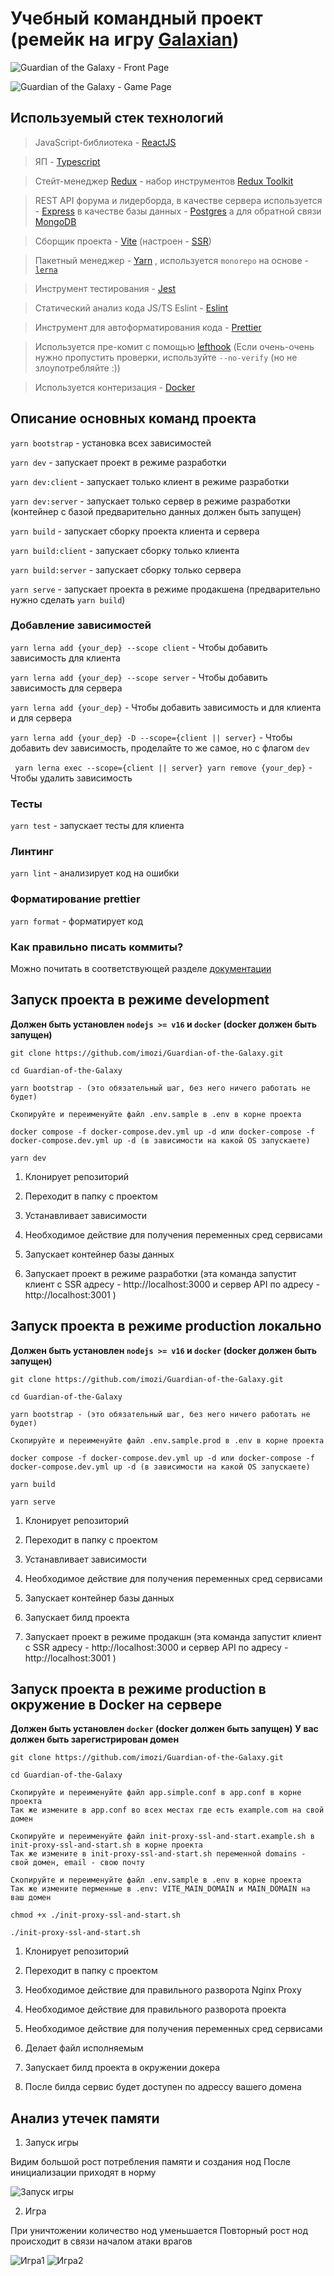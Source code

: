 # Учебный командный проект (ремейк на игру [Galaxian](https://en.wikipedia.org/wiki/Galaxian))

![Guardian of the Galaxy - Front Page](https://user-images.githubusercontent.com/29326762/215745569-0d828deb-ffa9-4844-868e-faa37f9b9ee2.png)

![Guardian of the Galaxy - Game Page](https://user-images.githubusercontent.com/29326762/215745611-67c20a1c-e649-4bf0-ae15-fe7eece1b6ad.png)

## Используемый стек технологий

> JavaScript-библиотека - [ReactJS](https://reactjs.org/)

> ЯП - [Typescript](https://www.typescriptlang.org/)

> Стейт-менеджер [Redux](https://redux.js.org/) - набор инструментов [Redux Toolkit](https://redux-toolkit.js.org/)

> REST API форума и лидерборда, в качестве сервера используется - [Express](https://expressjs.com/) в качестве базы данных - [Postgres](https://www.postgresql.org/) а для обратной связи  [MongoDB](https://www.mongodb.com/)

> Сборщик проекта - [Vite](https://vitejs.dev/) (настроен - [SSR](https://vitejs.dev/guide/ssr.html))

> Пакетный менеджер - [Yarn](https://yarnpkg.com/) , используется `monorepo` на основе - [`lerna`](https://github.com/lerna/lerna)

> Инструмент тестирования - [Jest](https://jestjs.io/)

> Статический анализ кода JS/TS Eslint - [Eslint](https://www.typescriptlang.org/)

> Инструмент для автоформатирования кода - [Prettier](https://prettier.io/)

> Используется пре-комит с помощью [lefthook](https://github.com/evilmartians/lefthook) (Если очень-очень нужно пропустить проверки, используйте `--no-verify` (но не злоупотребляйте :))

> Используется контеризация - [Docker](https://www.docker.com/)

## Описание основных команд проекта

`yarn bootstrap` - установка всех зависимостей

`yarn dev` - запускает проект в режиме разработки

`yarn dev:client` - запускает только клиент в режиме разработки

`yarn dev:server` - запускает только сервер в режиме разработки (контейнер с базой предварительно данных должен быть запущен)

`yarn build` - запускает сборку проекта клиента и сервера

`yarn build:client` - запускает сборку только клиента

`yarn build:server` - запускает сборку только сервера

`yarn serve` - запускает проекта в режиме продакшена (предварительно нужно сделать `yarn build`)

### Добавление зависимостей

`yarn lerna add {your_dep} --scope client` - Чтобы добавить зависимость для клиента

`yarn lerna add {your_dep} --scope server` - Чтобы добавить зависимость для сервера

`yarn lerna add {your_dep}` - Чтобы добавить зависимость и для клиента и для сервера

`yarn lerna add {your_dep} -D --scope={client || server}` - Чтобы добавить dev зависимость, проделайте то же самое, но с флагом `dev`

` yarn lerna exec --scope={client || server} yarn remove {your_dep}` - Чтобы удалить зависимость

### Тесты

`yarn test` - запускает тесты для клиента

### Линтинг

`yarn lint` - анализирует код на ошибки

### Форматирование prettier

`yarn format` - форматирует код

### Как правильно писать коммиты?

Можно почитать в соответствующей разделе [документации](docs/README.md)

## Запуск проекта в режиме development

**Должен быть установлен `nodejs >= v16` и `docker` (docker должен быть запущен)**

    git clone https://github.com/imozi/Guardian-of-the-Galaxy.git

    cd Guardian-of-the-Galaxy

    yarn bootstrap - (это обязательный шаг, без него ничего работать не будет)

    Скопируйте и переименуйте файл .env.sample в .env в корне проекта

    docker compose -f docker-compose.dev.yml up -d или docker-compose -f docker-compose.dev.yml up -d (в зависимости на какой OS запускаете)

    yarn dev

1. Клонирует репозиторий

2. Переходит в папку с проектом

3. Устанавливает зависимости
4. Необходимое действие для получения переменных сред сервисами

5. Запускает контейнер базы данных

6. Запускает проект в режиме разработки (эта команда запустит клиент с SSR адресу - http://localhost:3000 и сервер API по адресу - http://localhost:3001 )

## Запуск проекта в режиме production локально

**Должен быть установлен `nodejs >= v16` и `docker` (docker должен быть запущен)**

    git clone https://github.com/imozi/Guardian-of-the-Galaxy.git

    cd Guardian-of-the-Galaxy

    yarn bootstrap - (это обязательный шаг, без него ничего работать не будет)

    Скопируйте и переименуйте файл .env.sample.prod в .env в корне проекта

    docker compose -f docker-compose.dev.yml up -d или docker-compose -f docker-compose.dev.yml up -d (в зависимости на какой OS запускаете)

    yarn build

    yarn serve

1. Клонирует репозиторий

2. Переходит в папку с проектом

3. Устанавливает зависимости
4. Необходимое действие для получения переменных сред сервисами

5. Запускает контейнер базы данных

6. Запускает билд проекта

7. Запускает проект в режиме продакшн (эта команда запустит клиент с SSR адресу - http://localhost:3000 и сервер API по адресу - http://localhost:3001 )

## Запуск проекта в режиме production в окружение в Docker на сервере

**Должен быть установлен `docker` (docker должен быть запущен)**
**У вас должен быть зарегистрирован домен**

    git clone https://github.com/imozi/Guardian-of-the-Galaxy.git
    
    cd Guardian-of-the-Galaxy

    Скопируйте и переименуйте файл app.simple.conf в app.conf в корне проекта
    Так же измените в app.conf во всех местах где есть example.com на свой домен

    Скопируйте и переименуйте файл init-proxy-ssl-and-start.example.sh в init-proxy-ssl-and-start.sh в корне проекта
    Так же измените в init-proxy-ssl-and-start.sh переменной domains - свой домен, email - свою почту
    
    Скопируйте и переименуйте файл .env.sample в .env в корне проекта
    Так же измените перменные в .env: VITE_MAIN_DOMAIN и MAIN_DOMAIN на ваш домен

    chmod +x ./init-proxy-ssl-and-start.sh

    ./init-proxy-ssl-and-start.sh 
    

1. Клонирует репозиторий

2. Переходит в папку с проектом

3. Необходимое действие для правильного разворота Nginx Proxy

4. Необходимое действие для правильного разворота проекта

5. Необходимое действие для получения переменных сред сервисами

6. Делает файл исполняемым

7. Запускает билд проекта в окружении докера

8. После билда сервис будет доступен по адрессу вашего домена


## Анализ утечек памяти

1. Запуск игры

Видим большой рост потребления памяти и создания нод
После инициализации приходят в норму

![Запуск игры](https://user-images.githubusercontent.com/40211507/219857875-95e8aed1-5399-42f2-9eca-0abe6a31fd6f.png)

2. Игра

При уничтожении количество нод уменьшается
Повторный рост нод происходит в связи началом атаки врагов

![Игра1](https://user-images.githubusercontent.com/40211507/219859626-4b172998-0a40-40f6-a777-7aa2f2521da0.png)
![Игра2](https://user-images.githubusercontent.com/40211507/219858084-1ccc3daf-5c39-49b5-85e7-73d8f602c0cd.png)
